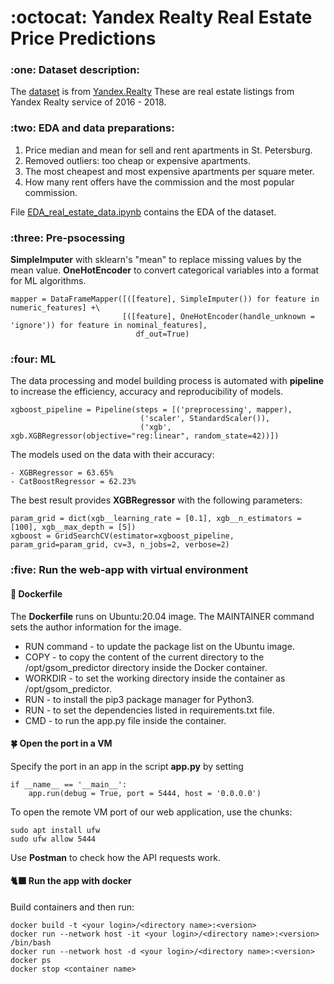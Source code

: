 <h1> :octocat: Yandex Realty Real Estate Price Predictions </h2>

<h3> :one: Dataset description: </h3>

The [dataset](https://github.com/olgaselesnjova/E2E/blob/main/spb.real.estate.archive.sample5000.tsv) is from [Yandex.Realty](https://realty.yandex.ru)
These are real estate listings from Yandex Realty service of 2016 - 2018. 

<h3> :two: EDA and data preparations: </h3>

1. Price median and mean for sell and rent apartments in St. Petersburg.
2. Removed outliers: too cheap or expensive apartments. 
3. The most cheapest and most expensive apartments per square meter.
4. How many rent offers have the commission and the most popular commission.

File [EDA_real_estate_data.ipynb](https://github.com/olgaselesnjova/E2E/blob/main/EDA_real_estate_data.ipynb) contains the EDA of the dataset.

<h3> :three: Pre-psocessing </h3>

**SimpleImputer** with sklearn's "mean" to replace missing values by the mean value.
**OneHotEncoder** to convert categorical variables into a format for ML algorithms.

```
mapper = DataFrameMapper([([feature], SimpleImputer()) for feature in numeric_features] +\
                         [([feature], OneHotEncoder(handle_unknown = 'ignore')) for feature in nominal_features], 
                            df_out=True)  
```		

<h3> :four: ML </h3>

The data processing and model building process is automated with **pipeline** to increase the efficiency, accuracy and reproducibility of models.

```
xgboost_pipeline = Pipeline(steps = [('preprocessing', mapper), 
                             ('scaler', StandardScaler()),
                             ('xgb', xgb.XGBRegressor(objective="reg:linear", random_state=42))])
```			     
The models used on the data with their accuracy: 

    - XGBRegressor = 63.65%
    - CatBoostRegressor = 62.23%

The best result provides **XGBRegressor** with the following parameters:

```
param_grid = dict(xgb__learning_rate = [0.1], xgb__n_estimators = [100], xgb__max_depth = [5])
xgboost = GridSearchCV(estimator=xgboost_pipeline, param_grid=param_grid, cv=3, n_jobs=2, verbose=2)
```
 
<h3> :five: Run the web-app with virtual environment </h3>
	
<h4> 🌙 Dockerfile </h4>

The **Dockerfile** runs on Ubuntu:20.04 image. The MAINTAINER command sets the author information for the image. 
- RUN command - to update the package list on the Ubuntu image. 
- COPY - to copy the content of the current directory to the /opt/gsom_predictor directory inside the Docker container. 
- WORKDIR - to set the working directory inside the container as /opt/gsom_predictor. 
- RUN - to install the pip3 package manager for Python3. 
- RUN - to set the dependencies listed in requirements.txt file. 
- CMD - to run the app.py file inside the container.
	
<h4> 🍀 Open the port in a VM </h4>
	
Specify the port in an app in the script **app.py** by setting 
```
if __name__ == '__main__':
    app.run(debug = True, port = 5444, host = '0.0.0.0')
```
To open the remote VM port of our web application, use the chunks:
```
sudo apt install ufw
sudo ufw allow 5444 
```
Use **Postman** to check how the API requests work.  

<h4> 🐈‍⬛ Run the app with docker </h4>

Build containers and then run: 
```
docker build -t <your login>/<directory name>:<version>
docker run --network host -it <your login>/<directory name>:<version> /bin/bash
docker run --network host -d <your login>/<directory name>:<version>   
docker ps   
docker stop <container name>  
```
